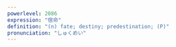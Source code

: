 ```yaml
---
powerlevel: 2086
expression: "宿命"
definition: "(n) fate; destiny; predestination; (P)"
pronunciation: "しゅくめい"
---
```

